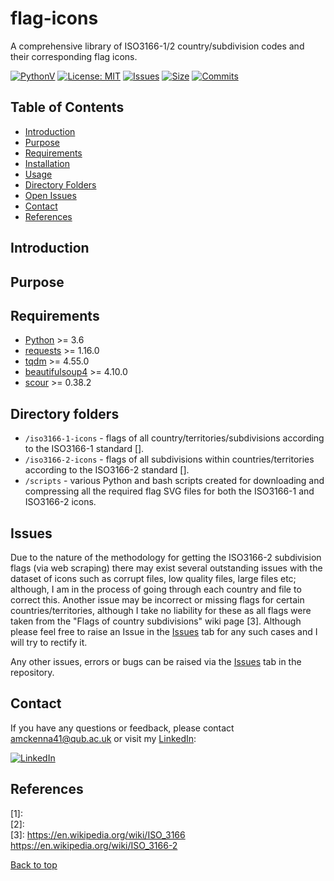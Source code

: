 # flag-icons
A comprehensive library of ISO3166-1/2 country/subdivision codes and their corresponding flag icons.

[![PythonV](https://img.shields.io/pypi/pyversions/pySAR?logo=2)](https://pypi.org/project/pySAR/)
[![License: MIT](https://img.shields.io/badge/License-MIT-red.svg)](https://opensource.org/licenses/MIT)
[![Issues](https://img.shields.io/github/issues/amckenna41/iso3166-flag-icons)](https://github.com/amckenna41/iso3166-flag-icons/issues)
[![Size](https://img.shields.io/github/repo-size/amckenna41/iso3166-flag-icons)](https://github.com/amckenna41/iso3166-flag-icons)
[![Commits](https://img.shields.io/github/commit-activity/w/amckenna41/iso3166-2-flag-icons)](https://github.com/iso3166-flag-icons)

Table of Contents
-----------------

  * [Introduction](#introduction)
  * [Purpose](#approach)
  * [Requirements](#requirements)
  * [Installation](#installation)
  * [Usage](#usage)
  * [Directory Folders](#directory-folders)
  * [Open Issues](#Issues)
  * [Contact](#contact)
  * [References](#references)

Introduction
------------

Purpose
-------

Requirements
------------

* [Python][python] >= 3.6
* [requests][requests] >= 1.16.0
* [tqdm][tqdm] >= 4.55.0
* [beautifulsoup4][beautifulsoup4] >= 4.10.0
* [scour][scour] >= 0.38.2

Directory folders
-----------------

* `/iso3166-1-icons` - flags of all country/territories/subdivisions according to the ISO3166-1 standard [].
* `/iso3166-2-icons` - flags of all subdivisions within countries/territories according to the ISO3166-2 standard [].
* `/scripts` - various Python and bash scripts created for downloading and compressing all the required flag SVG files for
both the ISO3166-1 and ISO3166-2 icons. 


Issues
------
Due to the nature of the methodology for getting the ISO3166-2 subdivision flags (via web scraping) there may exist several outstanding issues with the dataset of icons such as corrupt files, low quality files, large files etc; although, I am in the process of going through each country and file to correct this. Another issue may be incorrect or missing flags for certain countries/territories, although I take no liability for these as all flags were taken from the "Flags of country subdivisions" wiki page [3]. Although please feel free to raise an Issue in the [Issues](https://github.com/amckenna41/iso3166-2-flag-icons/issues) tab for any such cases and I will try to rectify it.

Any other issues, errors or bugs can be raised via the [Issues](https://github.com/amckenna41/iso3166-2-flag-icons/issues) tab in the repository.

Contact
-------

If you have any questions or feedback, please contact amckenna41@qub.ac.uk or visit my [LinkedIn](https://www.linkedin.com/in/adam-mckenna-7a5b22151/):

[![LinkedIn](https://img.shields.io/badge/LinkedIn-0077B5?style=for-the-badge&logo=linkedin&logoColor=white)](https://www.linkedin.com/in/adam-mckenna-7a5b22151/)


References
----------
\[1\]:  <br>
\[2\]:  <br>
\[3\]: https://en.wikipedia.org/wiki/ISO_3166 <br>
https://en.wikipedia.org/wiki/ISO_3166-2

[Back to top](#TOP)

[python]: https://www.python.org/downloads/release/python-360/
[pandas]: https://pandas.pydata.org/
[tqdm]: https://tqdm.github.io/
[requests]: https://requests.readthedocs.io/
[beautifulsoup4]: https://www.crummy.com/software/BeautifulSoup/bs4/doc/
[scour]: https://github.com/scour-project/scour

<!-- **all country folders manually checked, removing any unneeded imgs and renaming etc. -->